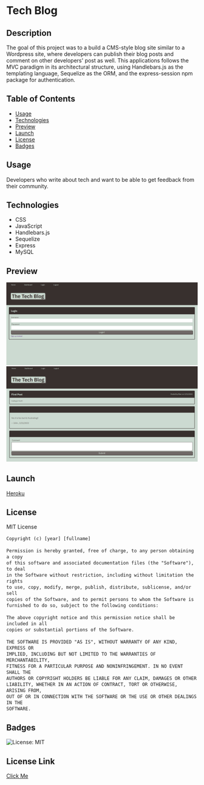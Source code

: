 # Tech Blog

  ## Description
  The goal of this project was to a build a CMS-style blog site similar to a Wordpress site, where developers can publish their blog posts and comment on other developers' post as well. This applications follows the MVC paradigm in its architectural structure, using Handlebars.js as the templating language, Sequelize as the ORM, and the express-session npm package for authentication. 
  
  ## Table of Contents
  - [Usage](#usage)
  - [Technologies](#technologies)
  - [Preview](#preview)
  - [Launch](#launch)
  - [License](#license)
  - [Badges](#badges)

  ## Usage
  Developers who write about tech and want to be able to get feedback from their community.  
  ## Technologies
  - CSS
  - JavaScript
  - Handlebars.js
  - Sequelize
  - Express
  - MySQL
  ## Preview
  ![Img](/images/preview.PNG)
  ![Img](/images/preview2.PNG)
  ## Launch
  [Heroku](https://tech-blog-mvc-app.herokuapp.com/) 
  ## License
  MIT License

    Copyright (c) [year] [fullname]
    
    Permission is hereby granted, free of charge, to any person obtaining a copy
    of this software and associated documentation files (the "Software"), to deal
    in the Software without restriction, including without limitation the rights
    to use, copy, modify, merge, publish, distribute, sublicense, and/or sell
    copies of the Software, and to permit persons to whom the Software is
    furnished to do so, subject to the following conditions:
    
    The above copyright notice and this permission notice shall be included in all
    copies or substantial portions of the Software.
    
    THE SOFTWARE IS PROVIDED "AS IS", WITHOUT WARRANTY OF ANY KIND, EXPRESS OR
    IMPLIED, INCLUDING BUT NOT LIMITED TO THE WARRANTIES OF MERCHANTABILITY,
    FITNESS FOR A PARTICULAR PURPOSE AND NONINFRINGEMENT. IN NO EVENT SHALL THE
    AUTHORS OR COPYRIGHT HOLDERS BE LIABLE FOR ANY CLAIM, DAMAGES OR OTHER
    LIABILITY, WHETHER IN AN ACTION OF CONTRACT, TORT OR OTHERWISE, ARISING FROM,
    OUT OF OR IN CONNECTION WITH THE SOFTWARE OR THE USE OR OTHER DEALINGS IN THE
    SOFTWARE.
  ## Badges
  ![License: MIT](https://img.shields.io/badge/License-MIT-yellow.svg)
  ## License Link
  [Click Me](https://opensource.org/licenses/MIT) 
